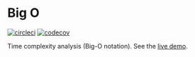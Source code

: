 # Big O

[![circleci](https://circleci.com/gh/marxjmoura/big-o.svg?style=shield)](https://circleci.com/gh/marxjmoura/big-o)
[![codecov](https://codecov.io/gh/marxjmoura/big-o/branch/main/graph/badge.svg)](https://codecov.io/gh/marxjmoura/big-o)

Time complexity analysis (Big-O notation). See the [live demo](https://marxjmoura.github.io/big-o/).
